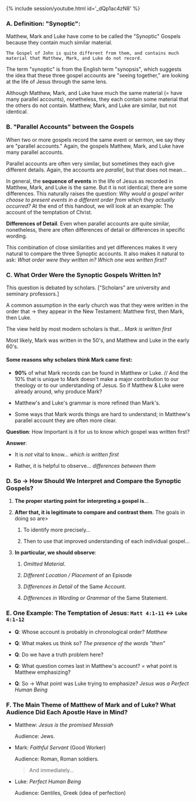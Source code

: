 
{% include session/youtube.html id='_dQp1ac4zN8' %}

### A. Definition: "Synoptic":

Matthew, Mark and Luke have come to be called the "Synoptic" Gospels because they contain much similar material.

```
The Gospel of John is quite different from them, and contains much material that Matthew, Mark, and Luke do not record.
```

The term "synoptic" is from the English term "synopsis", which suggests the idea that these three gospel accounts are "seeing together," are looking at the life of Jesus through the same lens.

Although Matthew, Mark, and Luke have much the same material (= have many parallel accounts), nonetheless, they each contain some material that the others do not contain. Matthew, Mark, and Luke are similar, but not identical.

### B. "Parallel Accounts" between the Gospels

When two or more gospels record the same event or sermon, we say they are "parallel accounts." Again, the gospels Matthew, Mark, and Luke have many parallel accounts.

Parallel accounts are often very similar, but sometimes they each give different details. Again, the accounts are _parallel_, but that does not mean…

In general, the **sequence of events** in the life of Jesus as recorded in Matthew, Mark, and Luke is the same. But it is not identical; there are some differences. This naturally raises the question: _Why would a gospel writer choose to present events in a different order from which they actually occurred?_ At the end of this handout, we will look at an example: The account of the temptation of Christ.

**Differences of Detail**. Even when parallel accounts are quite similar, nonetheless, there are often differences of detail or differences in specific wording.

This combination of close similarities and yet differences makes it very natural to compare the three Synoptic accounts. It also makes it natural to ask: _What order were they written in? Which one was written first?_

### C. What Order Were the Synoptic Gospels Written In?

This question is debated by scholars. ["Scholars" are university and seminary professors.]

A common assumption in the early church was that they were written in the order that → they appear in the New Testament: Matthew first, then Mark, then Luke.

The view held by most modern scholars is that… _Mark is written first_

Most likely, Mark was written in the 50's, and Matthew and Luke in the early 60's.

#### Some reasons why scholars think Mark came first:

- **90%** of what Mark records can be found in Matthew or Luke. // And the 10% that is unique to Mark doesn't make a major contribution to our theology or to our understanding of Jesus. So if Matthew & Luke were already around, why produce Mark?

- Matthew's and Luke's grammar is more refined than Mark's.

- Some ways that Mark words things are hard to understand; in Matthew's parallel account they are often more clear.

**Question**: How Important is it for us to know which gospel was written first?

**Answer**:
- It is _not_ vital to know… _which is written first_

- Rather, it is helpful to observe… _differences between them_

### D. So → How Should We Interpret and Compare the Synoptic Gospels?

1. **The proper starting point for interpreting a gospel is**…

2. **After that, it is legitimate to compare and contrast them**. The goals in doing so are>

   1. To identify more precisely…

   2. Then to use that improved understanding of each individual gospel…

3. **In particular, we should observe**:

   1. _Omitted Material_.

   2. _Different Location / Placement_ of an Episode

   3. _Differences in Detail_ of the Same Account.

   4. _Differences in Wording or Grammar_ of the Same Statement.

### E. One Example: The Temptation of Jesus: `Matt 4:1-11` ↔ `Luke 4:1-12`

- **Q**: Whose account is probably in chronological order? _Matthew_

- **Q**: What makes us think so? _The presence of the words "then"_

- **Q**: Do we have a truth problem here?

- **Q**: What question comes last in Matthew's account? = what point is Matthew emphasizing?

- **Q**: So → What point was Luke trying to emphasize? _Jesus was a Perfect Human Being_

### F. The Main Theme of Matthew of Mark and of Luke? What Audience Did Each Apostle Have in Mind?

- Matthew: _Jesus is the promised Messiah_

  Audience: Jews.

- Mark: _Faithful Servant_ (Good Worker)

  Audience: Roman, Roman soldiers.

  > And immediately…

- Luke: _Perfect Human Being_

  Audience: Gentiles, Greek (idea of perfection)

